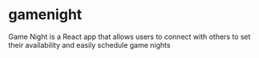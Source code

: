# gamenight
Game Night is a React app that allows users to connect with others to set their availability and easily schedule game nights
